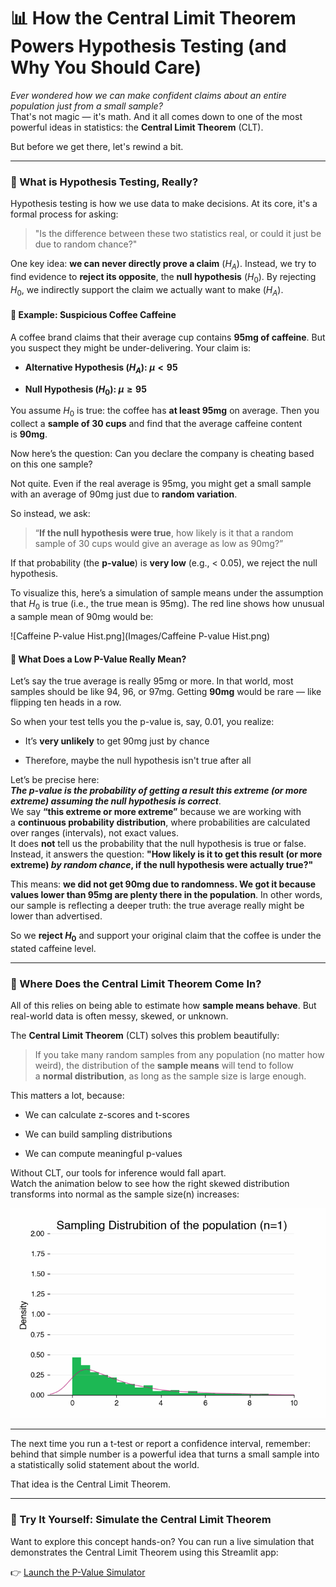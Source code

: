 # 📊 How the Central Limit Theorem Powers Hypothesis Testing (and Why You Should Care)

*Ever wondered how we can make confident claims about an entire population just from a small sample?*  
That's not magic — it's math. And it all comes down to one of the most powerful ideas in statistics: the **Central Limit Theorem** (CLT).

But before we get there, let's rewind a bit.

---

### 🎯 What is Hypothesis Testing, Really?

Hypothesis testing is how we use data to make decisions. At its core, it's a formal process for asking:

> "Is the difference between these two statistics real, or could it just be due to random chance?"

One key idea: **we can never directly prove a claim** ($H_A$). Instead, we try to find evidence to **reject its opposite**, the **null hypothesis** ($H_0$). By rejecting $H_0$, we indirectly support the claim we actually want to make ($H_A$).

#### 🍵 Example: Suspicious Coffee Caffeine

A coffee brand claims that their average cup contains **95mg of caffeine**. But you suspect they might be under-delivering. Your claim is:

- **Alternative Hypothesis ($H_A$): $\mu < 95$**

- **Null Hypothesis ($H_0$): $\mu \geq 95$**

You assume $H_0$ is true: the coffee has **at least 95mg** on average. Then you collect a **sample of 30 cups** and find that the average caffeine content is **90mg**.

Now here’s the question: Can you declare the company is cheating based on this one sample?

Not quite. Even if the real average is 95mg, you might get a small sample with an average of 90mg just due to **random variation**.

So instead, we ask:

> “**If the null hypothesis were true**, how likely is it that a random sample of 30 cups would give an average as low as 90mg?”

If that probability (the **p-value**) is **very low** (e.g., < 0.05), we reject the null hypothesis.

To visualize this, here’s a simulation of sample means under the assumption that $H_0$ is true (i.e., the true mean is 95mg). The red line shows how unusual a sample mean of 90mg would be:

![Caffeine P-value Hist.png](Images/Caffeine P-value Hist.png)

#### 🔎 What Does a Low P-Value Really Mean?

Let’s say the true average is really 95mg or more. In that world, most samples should be like 94, 96, or 97mg. Getting **90mg** would be rare — like flipping ten heads in a row.

So when your test tells you the p-value is, say, 0.01, you realize:

- It’s **very unlikely** to get 90mg just by chance

- Therefore, maybe the null hypothesis isn't true after all

Let’s be precise here:  
***The p-value is the probability of getting a result this extreme (or more extreme) assuming the null hypothesis is correct***.  
We say **“this extreme or more extreme”** because we are working with a **continuous probability distribution**, where probabilities are calculated over ranges (intervals), not exact values.  
It does **not** tell us the probability that the null hypothesis is true or false.  
Instead, it answers the question: **"How likely is it to get this result (or more extreme) *by random chance*, if the null hypothesis were actually true?"**

This means: **we did not get 90mg due to randomness. We got it because values lower than 95mg are plenty there in the population**. In other words, our sample is reflecting a deeper truth: the true average really might be lower than advertised.

So we **reject $H_0$** and support your original claim that the coffee is under the stated caffeine level.

---

### 🧠 Where Does the Central Limit Theorem Come In?

All of this relies on being able to estimate how **sample means behave**. But real-world data is often messy, skewed, or unknown.

The **Central Limit Theorem** (CLT) solves this problem beautifully:

> If you take many random samples from any population (no matter how weird), the distribution of the **sample means** will tend to follow a **normal distribution**, as long as the sample size is large enough.

This matters a lot, because:

- We can calculate z-scores and t-scores

- We can build sampling distributions

- We can compute meaningful p-values

Without CLT, our tools for inference would fall apart.  
Watch the animation below to see how the right skewed distribution transforms into normal as the sample size(n) increases:

![clt_animation.gif](Images/clt_animation.gif)

---

The next time you run a t-test or report a confidence interval, remember: behind that simple number is a powerful idea that turns a small sample into a statistically solid statement about the world.

That idea is the Central Limit Theorem.

---

### 🚀 Try It Yourself: Simulate the Central Limit Theorem

Want to explore this concept hands-on? You can run a live simulation that demonstrates the Central Limit Theorem using this Streamlit app:

👉 [Launch the P-Value Simulator](http://localhost:8501/)
